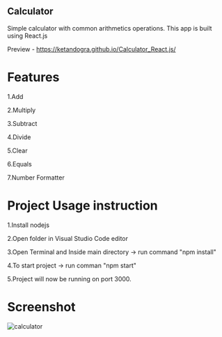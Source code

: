 ## Calculator

Simple calculator with common arithmetics operations.
This app is built using React.js

Preview - https://ketandogra.github.io/Calculator_React.js/

# Features

1.Add

2.Multiply

3.Subtract

4.Divide

5.Clear

6.Equals

7.Number Formatter

# Project Usage instruction

1.Install nodejs

2.Open folder in Visual Studio Code editor

3.Open Terminal and Inside main directory -> run command "npm install"

4.To start project -> run comman "npm start"

5.Project will now be running on port 3000.

# Screenshot

![calculator](https://github.com/ketandogra/Calculator_React.js/assets/75082428/f9e1349b-32a4-4d68-86e0-848ba7ac3f33)
